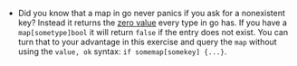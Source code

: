 - Did you know that a map in go never panics if you ask for a nonexistent key? Instead it returns the 
[zero value](https://golang.org/ref/spec#The_zero_value) every type in go has.
  If you have a `map[sometype]bool` it will return `false` if the entry does not exist. You can turn that to
your advantage in this exercise and query the `map` without using the `value, ok` syntax: `if somemap[somekey] {...}`.